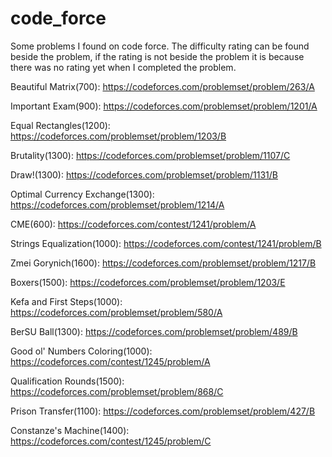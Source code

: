 # code_force
Some problems I found on code force. The difficulty rating can be found beside the problem, if the rating is not beside the problem it is because there was no rating yet when I completed the problem.

Beautiful Matrix(700): https://codeforces.com/problemset/problem/263/A

Important Exam(900): https://codeforces.com/problemset/problem/1201/A

Equal Rectangles(1200): https://codeforces.com/problemset/problem/1203/B

Brutality(1300): https://codeforces.com/problemset/problem/1107/C

Draw!(1300): https://codeforces.com/problemset/problem/1131/B

Optimal Currency Exchange(1300): https://codeforces.com/problemset/problem/1214/A

CME(600): https://codeforces.com/contest/1241/problem/A

Strings Equalization(1000): https://codeforces.com/contest/1241/problem/B

Zmei Gorynich(1600): https://codeforces.com/problemset/problem/1217/B

Boxers(1500): https://codeforces.com/problemset/problem/1203/E

Kefa and First Steps(1000): https://codeforces.com/problemset/problem/580/A

BerSU Ball(1300): https://codeforces.com/problemset/problem/489/B

Good ol' Numbers Coloring(1000): https://codeforces.com/contest/1245/problem/A

Qualification Rounds(1500): https://codeforces.com/problemset/problem/868/C

Prison Transfer(1100): https://codeforces.com/problemset/problem/427/B

Constanze's Machine(1400): https://codeforces.com/contest/1245/problem/C
